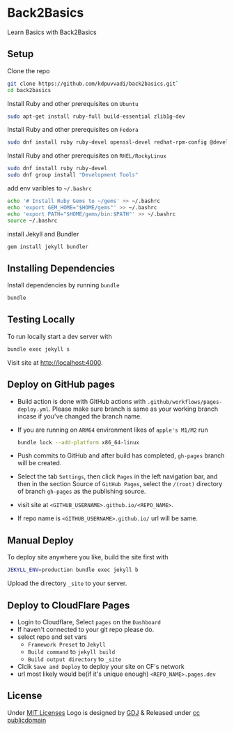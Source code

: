 # Back2Basics

Learn Basics with Back2Basics

## Setup

Clone the repo

```bash
git clone https://github.com/kdpuvvadi/back2basics.git`
cd back2basics
```

Install Ruby and other prerequisites on `Ubuntu`

```bash
sudo apt-get install ruby-full build-essential zlib1g-dev
```

Install Ruby and other prerequisites on `Fedora`

```bash
sudo dnf install ruby ruby-devel openssl-devel redhat-rpm-config @development-tools
```

Install Ruby and other prerequisites on `RHEL/RockyLinux`

```bash
sudo dnf install ruby ruby-devel
sudo dnf group install "Development Tools"
```

add env varibles to `~/.bashrc`

```bash
echo '# Install Ruby Gems to ~/gems' >> ~/.bashrc
echo 'export GEM_HOME="$HOME/gems"' >> ~/.bashrc
echo 'export PATH="$HOME/gems/bin:$PATH"' >> ~/.bashrc
source ~/.bashrc
```

install Jekyll and Bundler

```bash
gem install jekyll bundler
```

## Installing Dependencies

Install dependencies by running `bundle`

```bash
bundle
```

## Testing Locally

To run locally start a dev server with

```bash
bundle exec jekyll s
```

Visit site at [http://localhost:4000](http://localhost:4000).

## Deploy on GitHub pages

* Build action is done with GitHub actions with `.github/workflows/pages-deploy.yml`. Please make sure branch is same as your working branch incase if you've changed the branch name.

* If you are running on `ARM64` environment likes of `apple's M1/M2` run

  ```bash
  bundle lock --add-platform x86_64-linux
  ```

* Push commits to GitHub and after build has completed, `gh-pages` branch will be created.

* Select the tab `Settings`, then click `Pages` in the left navigation bar, and then in the section Source of `GitHub Pages`, select the `/(root)` directory of branch `gh-pages` as the publishing source.

* visit site at `<GITHUB_USERNAME>.github.io/<REPO_NAME>`.

* If repo name is `<GITHUB_USERNAME>.github.io/` url will be same.

## Manual Deploy

To deploy site anywhere you like, build the site first with

```bash
JEKYLL_ENV=production bundle exec jekyll b
```

Upload the directory `_site` to your server.

## Deploy to CloudFlare Pages

* Login to Cloudflare, Select `pages` on the `Dashboard`
* If haven't connected to your git repo please do.
* select repo and set vars
  * `Framework Preset` to `Jekyll`
  * `Build command` to `jekyll build`
  * `Build output directory` to `_site`
* Clcik `Save and Deploy` to deploy your site on CF's network
* url most likely would be(if it's unique enough) `<REPO_NAME>.pages.dev`

## License

Under [MIT Licenses](./LICENSE)
Logo is designed by [GDJ](https://openclipart.org/artist/GDJ) & Released under [cc publicdomain](https://creativecommons.org/licenses/publicdomain/)
